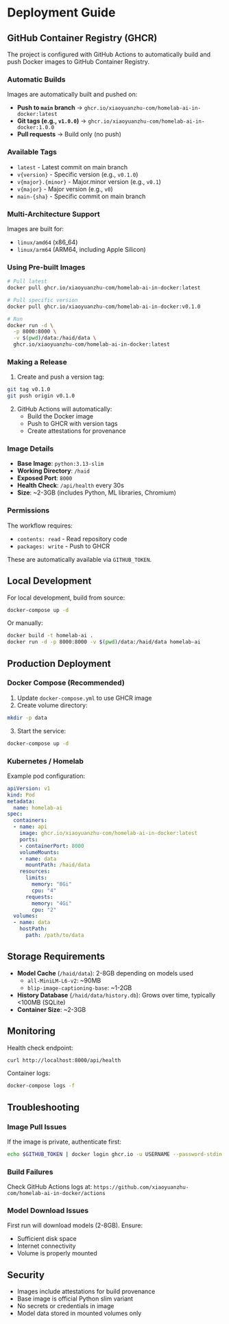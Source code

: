 # Deployment Guide

## GitHub Container Registry (GHCR)

The project is configured with GitHub Actions to automatically build and push Docker images to GitHub Container Registry.

### Automatic Builds

Images are automatically built and pushed on:

- **Push to `main` branch** → `ghcr.io/xiaoyuanzhu-com/homelab-ai-in-docker:latest`
- **Git tags (e.g., `v1.0.0`)** → `ghcr.io/xiaoyuanzhu-com/homelab-ai-in-docker:1.0.0`
- **Pull requests** → Build only (no push)

### Available Tags

- `latest` - Latest commit on main branch
- `v{version}` - Specific version (e.g., `v0.1.0`)
- `v{major}.{minor}` - Major.minor version (e.g., `v0.1`)
- `v{major}` - Major version (e.g., `v0`)
- `main-{sha}` - Specific commit on main branch

### Multi-Architecture Support

Images are built for:
- `linux/amd64` (x86_64)
- `linux/arm64` (ARM64, including Apple Silicon)

### Using Pre-built Images

```bash
# Pull latest
docker pull ghcr.io/xiaoyuanzhu-com/homelab-ai-in-docker:latest

# Pull specific version
docker pull ghcr.io/xiaoyuanzhu-com/homelab-ai-in-docker:v0.1.0

# Run
docker run -d \
  -p 8000:8000 \
  -v $(pwd)/data:/haid/data \
  ghcr.io/xiaoyuanzhu-com/homelab-ai-in-docker:latest
```

### Making a Release

1. Create and push a version tag:
```bash
git tag v0.1.0
git push origin v0.1.0
```

2. GitHub Actions will automatically:
   - Build the Docker image
   - Push to GHCR with version tags
   - Create attestations for provenance

### Image Details

- **Base Image**: `python:3.13-slim`
- **Working Directory**: `/haid`
- **Exposed Port**: `8000`
- **Health Check**: `/api/health` every 30s
- **Size**: ~2-3GB (includes Python, ML libraries, Chromium)

### Permissions

The workflow requires:
- `contents: read` - Read repository code
- `packages: write` - Push to GHCR

These are automatically available via `GITHUB_TOKEN`.

## Local Development

For local development, build from source:

```bash
docker-compose up -d
```

Or manually:

```bash
docker build -t homelab-ai .
docker run -d -p 8000:8000 -v $(pwd)/data:/haid/data homelab-ai
```

## Production Deployment

### Docker Compose (Recommended)

1. Update `docker-compose.yml` to use GHCR image
2. Create volume directory:
```bash
mkdir -p data
```

3. Start the service:
```bash
docker-compose up -d
```

### Kubernetes / Homelab

Example pod configuration:

```yaml
apiVersion: v1
kind: Pod
metadata:
  name: homelab-ai
spec:
  containers:
  - name: api
    image: ghcr.io/xiaoyuanzhu-com/homelab-ai-in-docker:latest
    ports:
    - containerPort: 8000
    volumeMounts:
    - name: data
      mountPath: /haid/data
    resources:
      limits:
        memory: "8Gi"
        cpu: "4"
      requests:
        memory: "4Gi"
        cpu: "2"
  volumes:
  - name: data
    hostPath:
      path: /path/to/data
```

## Storage Requirements

- **Model Cache** (`/haid/data`): 2-8GB depending on models used
  - `all-MiniLM-L6-v2`: ~90MB
  - `blip-image-captioning-base`: ~1-2GB
- **History Database** (`/haid/data/history.db`): Grows over time, typically <100MB (SQLite)
- **Container Size**: ~2-3GB

## Monitoring

Health check endpoint:
```bash
curl http://localhost:8000/api/health
```

Container logs:
```bash
docker-compose logs -f
```

## Troubleshooting

### Image Pull Issues

If the image is private, authenticate first:
```bash
echo $GITHUB_TOKEN | docker login ghcr.io -u USERNAME --password-stdin
```

### Build Failures

Check GitHub Actions logs at:
`https://github.com/xiaoyuanzhu-com/homelab-ai-in-docker/actions`

### Model Download Issues

First run will download models (2-8GB). Ensure:
- Sufficient disk space
- Internet connectivity
- Volume is properly mounted

## Security

- Images include attestations for build provenance
- Base image is official Python slim variant
- No secrets or credentials in image
- Model data stored in mounted volumes only
